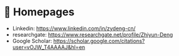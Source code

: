 # 📎 Homepages
<!-- - Personal Pages: https://t6-thu.github.io (updated recently🔥) -->
- Linkedin: https://www.linkedin.com/in/zydeng-cn/
- researchgate: https://www.researchgate.net/profile/Zhiyun-Deng
- Google Scholar: https://scholar.google.com/citations?user=vOJW_T4AAAAJ&hl=en
